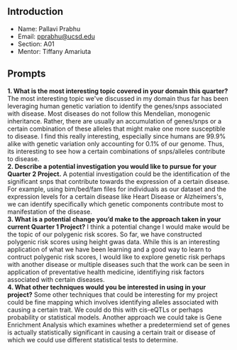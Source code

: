 ## Introduction
- Name: Pallavi Prabhu
- Email: pprabhu@ucsd.edu
- Section: A01 
- Mentor: Tiffany Amariuta

## Prompts
**1. What is the most interesting topic covered in your domain this quarter?**
    The most interesting topic we've discussed in my domain thus far has been leveraging human genetic variation to identify the genes/snps associated with disease. Most diseases do not follow this Mendelian, monogenic inheritance. Rather, there are usually an accumulation of genes/snps or a certain combination of these alleles that might make one more susceptible to disease. I find this really interesting, especially since humans are 99.9% alike with genetic variation only accounting for 0.1% of our genome. Thus, its interesting to see how a certain combinations of snps/alleles contribute to disease. \
**2. Describe a potential investigation you would like to pursue for your Quarter 2 Project.**
     A potential investigation could be the identification of the significant snps that contribute towards the expression of a certain disease. For example, using bim/bed/fam files for individuals as our dataset and the expression levels for a certain disease like Heart Disease or Alzheimers's, we can identify specifically which genetic components contribute most to manifestation of the disease. \
**3. What is a potential change you’d make to the approach taken in your current Quarter 1 Project?**
     I think a potential change I would make would be the topic of our polygenic risk scores. So far, we have constructed polygenic risk scores using height gwas data. While this is an interesting application of what we have been learning and a good way to learn to contruct polygenic risk scores, I would like to explore genetic risk perhaps with another disease or multiple diseases such that the work can be seen in application of preventative health medicine, identifiying risk factors associated with certain diseases. \
**4. What other techniques would you be interested in using in your project?**
    Some other techniques that could be interesting for my project could be fine mapping which involves identifying alleles associated with causing a certain trait. We could do this with cis-eQTLs or perhaps probability or statistical models. Another approach we could take is Gene Enrichment Analysis which examines whether a predetermiend set of genes is actually statistically significant in causing a certain trait or disease of which we could use different statistical tests to determine.  
    
   
